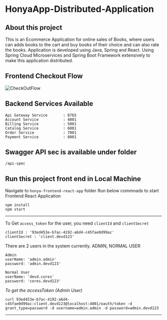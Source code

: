 # HonyaApp-Distributed-Application 

## About this project
This is an Ecommerce Application for online sales of Books, where users can adds books to the cart and buy books of their choice and can also rate the books.
Application is developed using Java, Spring and React. Using Spring Cloud Microservices and Spring Boot Framework extensively to make this application distributed. 

## Frontend Checkout Flow
![CheckOutFlow](https://user-images.githubusercontent.com/14878408/103235826-06d5ca00-4969-11eb-87c8-ce618034b4f3.gif)

## Backend Services Available
```
Api Gateway Service       : 8765
Account Service           : 4001
Billing Service           : 5001
Catalog Service           : 6001
Order Service             : 7001
Payment Service           : 8001
```

## Swagger API sec is available under folder 
```
/api-spec
```
## Run this project front end in Local Machine

Navigate to `honya-frontend-react-app` folder
Run below commnads to start Frontend React Application

```
npm install
npm start
```
<hr>

To Get `access_token` for the user, you need `clientId` and `clientSecret`

```
clientId : '93ed453e-b7ac-4192-a6d4-c45fae0d99ac'
clientSecret : 'client.devd123'
```

There are 2 users in the system currently. 
ADMIN, NORMAL USER

```
Admin 
userName: 'admin.admin'
password: 'admin.devd123'
```

```
Normal User 
userName: 'devd.cores'
password: 'cores.devd123'
```

*To get the accessToken (Admin User)* 

```curl 93ed453e-b7ac-4192-a6d4-c45fae0d99ac:client.devd123@localhost:4001/oauth/token -d grant_type=password -d username=admin.admin -d password=admin.devd123```

<hr>
